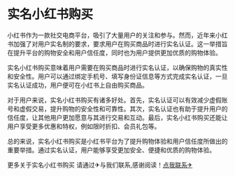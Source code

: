 # 实名小红书购买

小红书作为一款社交电商平台，吸引了大量用户的关注和参与。然而，近年来小红书加强了对用户实名制的要求，要求用户在购买商品时进行实名认证。这一举措旨在提升平台的购物安全和用户信任度，同时也为用户提供更加优质的购物体验。

实名小红书购买意味着用户需要在购买商品时进行实名认证，以确保购物的真实性和安全性。用户可以通过绑定手机号、填写身份证信息等方式完成实名认证，一旦实名认证成功，用户便可在小红书上自由购买商品。

对于用户来说，实名小红书购买有诸多好处。首先，实名认证可以有效减少虚假账号和虚假交易，提升购物的安全性和可靠性。其次，实名认证也有助于提升用户的信任度，让其他用户更加愿意与其进行交易和互动。最后，实名小红书购买还能让用户享受更多优惠和特权，例如限时折扣、会员礼包等。

总的来说，实名小红书购买是小红书平台为了提升购物体验和用户信任度所做出的重要举措。通过实名认证，用户能够享受更加安全、便捷和优质的购物体验。

更多关于实名小红书购买 请通过✈与我们联系,感谢阅读！[点我联系✈](https://wiki.G208.com)